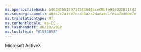 ```yaml
---
ms.openlocfilehash: b4634465159714743644cce08bfe91e022811fd2
ms.sourcegitcommit: 483c777a1537ccab6a2a2da6a5d1fe4470dd0e7e
ms.translationtype: MT
ms.contentlocale: es-ES
ms.lasthandoff: 06/19/2019
ms.locfileid: "61554858"
---
```

Microsoft ActiveX